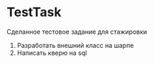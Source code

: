 # TestTask

Сделанное тестовое задание для стажировки
1) Разработать внешний класс на шарпе
2) Написать кверю на sql
